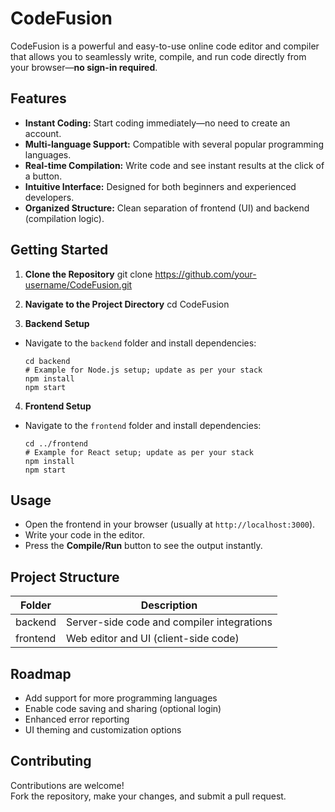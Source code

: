# CodeFusion

CodeFusion is a powerful and easy-to-use online code editor and compiler that allows you to seamlessly write, compile, and run code directly from your browser—**no sign-in required**.

## Features

- **Instant Coding:** Start coding immediately—no need to create an account.
- **Multi-language Support:** Compatible with several popular programming languages.
- **Real-time Compilation:** Write code and see instant results at the click of a button.
- **Intuitive Interface:** Designed for both beginners and experienced developers.
- **Organized Structure:** Clean separation of frontend (UI) and backend (compilation logic).

## Getting Started

1. **Clone the Repository**
git clone https://github.com/your-username/CodeFusion.git


2. **Navigate to the Project Directory**
cd CodeFusion


3. **Backend Setup**
- Navigate to the `backend` folder and install dependencies:
  ```
  cd backend
  # Example for Node.js setup; update as per your stack
  npm install
  npm start
  ```

4. **Frontend Setup**
- Navigate to the `frontend` folder and install dependencies:
  ```
  cd ../frontend
  # Example for React setup; update as per your stack
  npm install
  npm start
  ```

## Usage

- Open the frontend in your browser (usually at `http://localhost:3000`).
- Write your code in the editor.
- Press the **Compile/Run** button to see the output instantly.

## Project Structure

| Folder    | Description                                    |
|-----------|------------------------------------------------|
| backend   | Server-side code and compiler integrations      |
| frontend  | Web editor and UI (client-side code)            |

## Roadmap

- Add support for more programming languages
- Enable code saving and sharing (optional login)
- Enhanced error reporting
- UI theming and customization options

## Contributing

Contributions are welcome!  
Fork the repository, make your changes, and submit a pull request.
